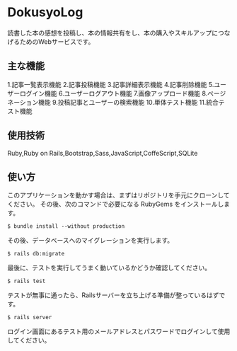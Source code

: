 # DokusyoLog

読書した本の感想を投稿し、本の情報共有をし、本の購入やスキルアップにつなげるためのWebサービスです。

## 主な機能

1.記事一覧表示機能
2.記事投稿機能
3.記事詳細表示機能
4.記事削除機能
5.ユーザーログイン機能
6.ユーザーログアウト機能
7.画像アップロード機能
8.ページネーション機能
9.投稿記事とユーザーの検索機能
10.単体テスト機能
11.統合テスト機能

## 使用技術

Ruby,Ruby on Rails,Bootstrap,Sass,JavaScript,CoffeScript,SQLite

## 使い方

このアプリケーションを動かす場合は、まずはリポジトリを手元にクローンしてください。
その後、次のコマンドで必要になる RubyGems をインストールします。

```
$ bundle install --without production
```

その後、データベースへのマイグレーションを実行します。

```
$ rails db:migrate
```

最後に、テストを実行してうまく動いているかどうか確認してください。

```
$ rails test
```

テストが無事に通ったら、Railsサーバーを立ち上げる準備が整っているはずです。

```
$ rails server
```

ログイン画面にあるテスト用のメールアドレスとパスワードでログインして使用してください。
